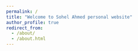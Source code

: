 ```yaml
---
permalink: /
title: "Welcome to Sohel Ahmed personal website"
author_profile: true
redirect_from:
  - /about/
  - /about.html
---
```

